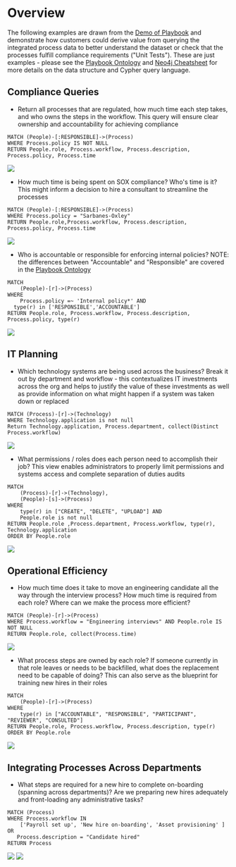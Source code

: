 # Overview

The following examples are drawn from the [Demo of Playbook](https://github.com/paulejarvis/Playbook/tree/master/Demo) and demonstrate how customers could derive value from querying the integrated process data to better understand the dataset or check that the processes fulfill compliance requirements ("Unit Tests"). These are just examples - please see the [Playbook Ontology](https://github.com/paulejarvis/Playbook/blob/master/Data%20Structure%20and%20Ontology/Playbook%20Ontology.md) and [Neo4j Cheatsheet](https://neo4j.com/docs/cypher-refcard/current/) for more details on the data structure and Cypher query language.

## Compliance Queries

* Return all processes that are regulated, how much time each step takes, and who owns the steps in the workflow. This query will ensure clear ownership and accountability for achieving compliance

```Cypher
MATCH (People)-[:RESPONSIBLE]->(Process)
WHERE Process.policy IS NOT NULL
RETURN People.role, Process.workflow, Process.description, Process.policy, Process.time
```

![](https://github.com/paulejarvis/Playbook/blob/master/Demo/Queries%20and%20Unit%20Tests/Screenshots/All_regulated_processes.PNG)

* How much time is being spent on SOX compliance? Who's time is it? This might inform a decision to hire a consultant to streamline the processes

```Cypher
MATCH (People)-[:RESPONSIBLE]->(Process)
WHERE Process.policy = "Sarbanes-Oxley"
RETURN People.role,Process.workflow, Process.description, Process.policy, Process.time
```

![](https://github.com/paulejarvis/Playbook/blob/master/Demo/Queries%20and%20Unit%20Tests/Screenshots/SOX_Query.PNG)

* Who is accountable or responsible for enforcing internal policies? NOTE: the differences between "Accountable" and "Responsible" are covered in the [Playbook Ontology](https://github.com/paulejarvis/Playbook/blob/master/Data%20Structure%20and%20Ontology/Playbook%20Ontology.md)

```Cypher
MATCH
	(People)-[r]->(Process)
WHERE
	Process.policy =~ 'Internal policy*' AND
  type(r) in ['RESPONSIBLE','ACCOUNTABLE']
RETURN People.role, Process.workflow, Process.description, Process.policy, type(r)
```

![](https://github.com/paulejarvis/Playbook/blob/master/Demo/Queries%20and%20Unit%20Tests/Screenshots/Internal%20policy%20owners.PNG)

## IT Planning

* Which technology systems are being used across the business? Break it out by department and workflow - this contextualizes IT investments across the org and helps to justify the value of these investments as well as provide information on what might happen if a system was taken down or replaced

```Cypher
MATCH (Process)-[r]->(Technology)
WHERE Technology.application is not null
Return Technology.application, Process.department, collect(Distinct Process.workflow)
```

![](https://github.com/paulejarvis/Playbook/blob/master/Demo/Queries%20and%20Unit%20Tests/Screenshots/Tech%20systems%20by%20department%20and%20workflow.PNG)

* What permissions / roles does each person need to accomplish their job? This view enables administrators to properly limit permissions and systems access and complete separation of duties audits

```Cypher
MATCH
	(Process)-[r]->(Technology),
    (People)-[s]->(Process)
WHERE
	type(r) in ["CREATE", "DELETE", "UPLOAD"] AND
    People.role is not null
RETURN People.role ,Process.department, Process.workflow, type(r), Technology.application
ORDER BY People.role
```

![](https://github.com/paulejarvis/Playbook/blob/master/Demo/Queries%20and%20Unit%20Tests/Screenshots/Tech%20permissions%20by%20role.PNG)

## Operational Efficiency

* How much time does it take to move an engineering candidate all the way through the interview process? How much time is required from each role? Where can we make the process more efficient?

```Cypher
MATCH (People)-[r]->(Process)
WHERE Process.workflow = "Engineering interviews" AND People.role IS NOT NULL
RETURN People.role, collect(Process.time)
```

![](https://github.com/paulejarvis/Playbook/blob/master/Demo/Queries%20and%20Unit%20Tests/Screenshots/Time%20by%20role%20for%20Engineering%20Interviews.PNG)

* What process steps are owned by each role? If someone currently in that role leaves or needs to be backfilled, what does the replacement need to be capable of doing? This can also serve as the blueprint for training new hires in their roles

```Cypher
MATCH
	(People)-[r]->(Process)
WHERE
	type(r) in ["ACCOUNTABLE", "RESPONSIBLE", "PARTICIPANT", "REVIEWER", "CONSULTED"]
RETURN People.role, Process.workflow, Process.description, type(r)
ORDER BY People.role
```

![](https://github.com/paulejarvis/Playbook/blob/master/Demo/Queries%20and%20Unit%20Tests/Screenshots/Responsibilities%20by%20role.PNG)

## Integrating Processes Across Departments

* What steps are required for a new hire to complete on-boarding (spanning across departments)? Are we preparing new hires adequately and front-loading any administrative tasks?

```Cypher
MATCH (Process)
WHERE Process.workflow IN
	['Payroll set up', 'New hire on-boarding', 'Asset provisioning' ] OR
   Process.description = "Candidate hired"
RETURN Process
```

![](https://github.com/paulejarvis/Playbook/blob/master/Demo/Queries%20and%20Unit%20Tests/Screenshots/New%20hire%20processes%20across%20departments.PNG)
![](https://github.com/paulejarvis/Playbook/blob/master/Demo/Queries%20and%20Unit%20Tests/Screenshots/New%20hire%20processes%20across%20departments%20(1).PNG)
